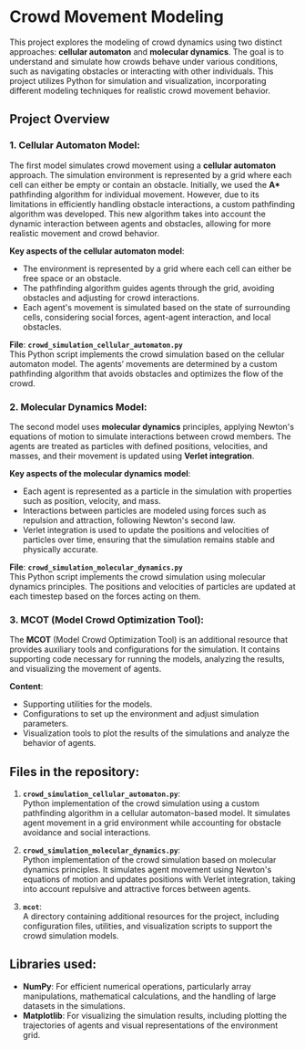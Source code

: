 # Crowd Movement Modeling

This project explores the modeling of crowd dynamics using two distinct approaches: **cellular automaton** and **molecular dynamics**. The goal is to understand and simulate how crowds behave under various conditions, such as navigating obstacles or interacting with other individuals. This project utilizes Python for simulation and visualization, incorporating different modeling techniques for realistic crowd movement behavior.

## Project Overview

### 1. **Cellular Automaton Model**:
   The first model simulates crowd movement using a **cellular automaton** approach. The simulation environment is represented by a grid where each cell can either be empty or contain an obstacle. Initially, we used the **A\*** pathfinding algorithm for individual movement. However, due to its limitations in efficiently handling obstacle interactions, a custom pathfinding algorithm was developed. This new algorithm takes into account the dynamic interaction between agents and obstacles, allowing for more realistic movement and crowd behavior.

   **Key aspects of the cellular automaton model**:
   - The environment is represented by a grid where each cell can either be free space or an obstacle.
   - The pathfinding algorithm guides agents through the grid, avoiding obstacles and adjusting for crowd interactions.
   - Each agent's movement is simulated based on the state of surrounding cells, considering social forces, agent-agent interaction, and local obstacles.

   **File**: **`crowd_simulation_cellular_automaton.py`**  
   This Python script implements the crowd simulation based on the cellular automaton model. The agents’ movements are determined by a custom pathfinding algorithm that avoids obstacles and optimizes the flow of the crowd.

### 2. **Molecular Dynamics Model**:
   The second model uses **molecular dynamics** principles, applying Newton's equations of motion to simulate interactions between crowd members. The agents are treated as particles with defined positions, velocities, and masses, and their movement is updated using **Verlet integration**.

   **Key aspects of the molecular dynamics model**:
   - Each agent is represented as a particle in the simulation with properties such as position, velocity, and mass.
   - Interactions between particles are modeled using forces such as repulsion and attraction, following Newton's second law.
   - Verlet integration is used to update the positions and velocities of particles over time, ensuring that the simulation remains stable and physically accurate.

   **File**: **`crowd_simulation_molecular_dynamics.py`**  
   This Python script implements the crowd simulation using molecular dynamics principles. The positions and velocities of particles are updated at each timestep based on the forces acting on them.

### 3. **MCOT (Model Crowd Optimization Tool)**:
   The **MCOT** (Model Crowd Optimization Tool) is an additional resource that provides auxiliary tools and configurations for the simulation. It contains supporting code necessary for running the models, analyzing the results, and visualizing the movement of agents.

   **Content**:
   - Supporting utilities for the models.
   - Configurations to set up the environment and adjust simulation parameters.
   - Visualization tools to plot the results of the simulations and analyze the behavior of agents.

## Files in the repository:

1. **`crowd_simulation_cellular_automaton.py`**:  
   Python implementation of the crowd simulation using a custom pathfinding algorithm in a cellular automaton-based model. It simulates agent movement in a grid environment while accounting for obstacle avoidance and social interactions.

2. **`crowd_simulation_molecular_dynamics.py`**:  
   Python implementation of the crowd simulation based on molecular dynamics principles. It simulates agent movement using Newton's equations of motion and updates positions with Verlet integration, taking into account repulsive and attractive forces between agents.

3. **`mcot`**:  
   A directory containing additional resources for the project, including configuration files, utilities, and visualization scripts to support the crowd simulation models.

## Libraries used:
- **NumPy**: For efficient numerical operations, particularly array manipulations, mathematical calculations, and the handling of large datasets in the simulations.
- **Matplotlib**: For visualizing the simulation results, including plotting the trajectories of agents and visual representations of the environment grid.
